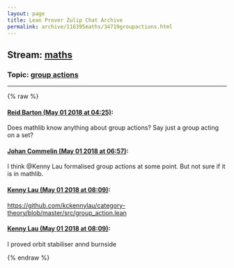 ```yaml
---
layout: page
title: Lean Prover Zulip Chat Archive 
permalink: archive/116395maths/34719groupactions.html
---
```


## Stream: [maths](index.html)
### Topic: [group actions](34719groupactions.html)

---


{% raw %}
#### [ Reid Barton (May 01 2018 at 04:25)](https://leanprover.zulipchat.com/#narrow/stream/116395-maths/topic/group%20actions/near/125925241):
<p>Does mathlib know anything about group actions? Say just a group acting on a set?</p>

#### [ Johan Commelin (May 01 2018 at 06:57)](https://leanprover.zulipchat.com/#narrow/stream/116395-maths/topic/group%20actions/near/125929451):
<p>I think <span class="user-mention" data-user-id="110064">@Kenny Lau</span>  formalised group actions at some point. But not sure if it is in mathlib.</p>

#### [ Kenny Lau (May 01 2018 at 08:09)](https://leanprover.zulipchat.com/#narrow/stream/116395-maths/topic/group%20actions/near/125931387):
<p><a href="https://github.com/kckennylau/category-theory/blob/master/src/group_action.lean" target="_blank" title="https://github.com/kckennylau/category-theory/blob/master/src/group_action.lean">https://github.com/kckennylau/category-theory/blob/master/src/group_action.lean</a></p>

#### [ Kenny Lau (May 01 2018 at 08:09)](https://leanprover.zulipchat.com/#narrow/stream/116395-maths/topic/group%20actions/near/125931390):
<p>I proved orbit stabiliser annd burnside</p>


{% endraw %}
